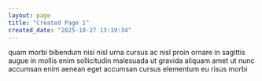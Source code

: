 ```yaml
---
layout: page
title: "Created Page 1"
created_date: "2025-10-27 13:19:34"
---
```


quam morbi bibendum nisi nisl urna cursus ac nisl proin ornare in sagittis augue in mollis enim sollicitudin malesuada ut gravida aliquam amet ut nunc accumsan enim aenean eget accumsan cursus elementum eu risus morbi 
